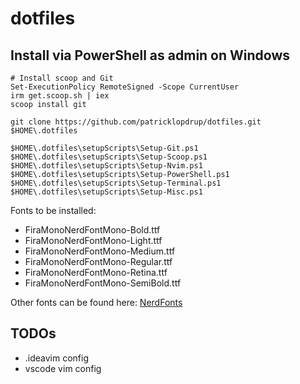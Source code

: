 # dotfiles

## Install via PowerShell as admin on Windows
```
# Install scoop and Git
Set-ExecutionPolicy RemoteSigned -Scope CurrentUser
irm get.scoop.sh | iex
scoop install git

git clone https://github.com/patricklopdrup/dotfiles.git $HOME\.dotfiles

$HOME\.dotfiles\setupScripts\Setup-Git.ps1
$HOME\.dotfiles\setupScripts\Setup-Scoop.ps1
$HOME\.dotfiles\setupScripts\Setup-Nvim.ps1
$HOME\.dotfiles\setupScripts\Setup-PowerShell.ps1
$HOME\.dotfiles\setupScripts\Setup-Terminal.ps1
$HOME\.dotfiles\setupScripts\Setup-Misc.ps1
```

Fonts to be installed:
- FiraMonoNerdFontMono-Bold.ttf
- FiraMonoNerdFontMono-Light.ttf
- FiraMonoNerdFontMono-Medium.ttf
- FiraMonoNerdFontMono-Regular.ttf
- FiraMonoNerdFontMono-Retina.ttf
- FiraMonoNerdFontMono-SemiBold.ttf

Other fonts can be found here: [NerdFonts](https://www.nerdfonts.com/font-downloads)

## TODOs
- .ideavim config
- vscode vim config
